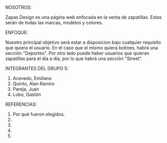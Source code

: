 
NOSOTROS:

Zapas Design es una página web enfocada en la venta de zapatillas. 
Estas serán de todas las marcas, modelos y colores. 

ENFOQUE:

Nuestro principal objetivo será estar a disposicion bajo cualquier requisito que quiera el usuario. 
En el caso que el mismo quiera botines, habrá una sección "Deportes". Por otro lado puede haber usuarios que quieran zapatillas para el día a día, por lo que habrá una sección "Street".

INTEGRANTES DEL GRUPO 5:

1) Acevedo, Emiliano
2) Quinto, Alan Ramiro
3) Pareja, Juan
4) Lobo, Gastón

REFERENCIAS:
1) Por qué fueron elegidos.
2)
3)
4)
5)

